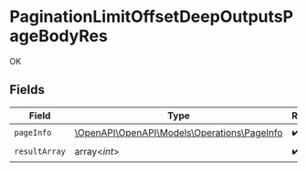 # PaginationLimitOffsetDeepOutputsPageBodyRes

OK


## Fields

| Field                                                                              | Type                                                                               | Required                                                                           | Description                                                                        |
| ---------------------------------------------------------------------------------- | ---------------------------------------------------------------------------------- | ---------------------------------------------------------------------------------- | ---------------------------------------------------------------------------------- |
| `pageInfo`                                                                         | [\OpenAPI\OpenAPI\Models\Operations\PageInfo](../../Models/Operations/PageInfo.md) | :heavy_check_mark:                                                                 | N/A                                                                                |
| `resultArray`                                                                      | array<*int*>                                                                       | :heavy_check_mark:                                                                 | N/A                                                                                |